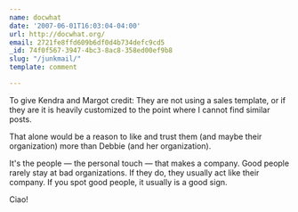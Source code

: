 ```yaml
---
name: docwhat
date: '2007-06-01T16:03:04-04:00'
url: http://docwhat.org/
email: 2721fe8ffd609b6df0d4b734defc9cd5
_id: 74f0f567-3947-4bc3-8ac8-358ed00ef9b8
slug: "/junkmail/"
template: comment

---
```


To give Kendra and Margot credit:  They are not using a sales template, or if they are it is heavily customized to the point where I cannot find similar posts.

That alone would be a reason to like and trust them (and maybe their organization) more than  Debbie (and her organization).

It's the people &mdash; the personal touch &mdash; that makes a company.  Good people rarely stay at bad organizations.  If they do, they usually act like their company.  If you spot good people, it usually is a good sign.

Ciao!
